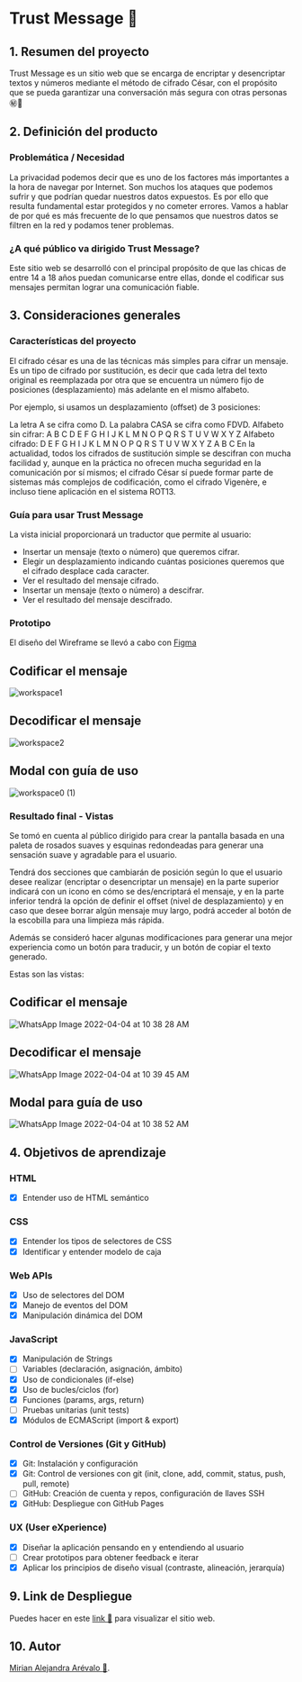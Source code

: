 # Trust Message 🤫

## 1. Resumen del proyecto
Trust Message es un sitio web que se encarga de encriptar y desencriptar textos y números mediante el método de cifrado César, con el propósito que se pueda garantizar una conversación más segura con otras personas ㊙️🙅

## 2. Definición del producto

### Problemática / Necesidad

La privacidad podemos decir que es uno de los factores más importantes a la hora de navegar por Internet. Son muchos los ataques que podemos sufrir y que podrían quedar nuestros datos expuestos. Es por ello que resulta fundamental estar protegidos y no cometer errores. Vamos a hablar de por qué es más frecuente de lo que pensamos que nuestros datos se filtren en la red y podamos tener problemas. 

### ¿A qué público va dirigido Trust Message?

Este sitio web se desarrolló con el principal propósito de que las chicas de entre 14 a 18 años puedan comunicarse entre ellas, donde el codificar sus mensajes permitan lograr una comunicación fiable.

## 3. Consideraciones generales

### Características del proyecto

El cifrado césar es una de las técnicas más simples para cifrar un mensaje. Es un tipo de cifrado por sustitución, es decir que cada letra del texto original es reemplazada por otra que se encuentra un número fijo de posiciones (desplazamiento) más adelante en el mismo alfabeto.

Por ejemplo, si usamos un desplazamiento (offset) de 3 posiciones:

La letra A se cifra como D.
La palabra CASA se cifra como FDVD.
Alfabeto sin cifrar: A B C D E F G H I J K L M N O P Q R S T U V W X Y Z
Alfabeto cifrado: D E F G H I J K L M N O P Q R S T U V W X Y Z A B C
En la actualidad, todos los cifrados de sustitución simple se descifran con mucha facilidad y, aunque en la práctica no ofrecen mucha seguridad en la comunicación por sí mismos; el cifrado César sí puede formar parte de sistemas más complejos de codificación, como el cifrado Vigenère, e incluso tiene aplicación en el sistema ROT13.


### Guía para usar Trust Message

La vista inicial proporcionará un traductor que permite al usuario:

* Insertar un mensaje (texto o número) que queremos cifrar.
* Elegir un desplazamiento indicando cuántas posiciones queremos que el cifrado desplace cada caracter.
* Ver el resultado del mensaje cifrado.
* Insertar un mensaje (texto o número) a descifrar.
* Ver el resultado del mensaje descifrado.

### Prototipo

El diseño del Wireframe se llevó a cabo con [Figma](https://www.figma.com/)

## Codificar el mensaje
![workspace1](https://user-images.githubusercontent.com/91838806/161579135-483daea6-c597-4d71-b1c4-1daf61bff39a.png)

## Decodificar el mensaje
![workspace2](https://user-images.githubusercontent.com/91838806/161579202-09c8e8f5-af4a-4480-bdde-605915f45378.png)

## Modal con guía de uso
![workspace0 (1)](https://user-images.githubusercontent.com/91838806/161579901-b8a38eb1-9700-4d7e-8a31-282dccb2d5dd.png)

### Resultado final - Vistas

Se tomó en cuenta al público dirigido para crear la pantalla basada en una paleta de rosados suaves y esquinas redondeadas para generar una sensación suave y agradable para el usuario.

Tendrá dos secciones que cambiarán de posición según lo que el usuario desee realizar (encriptar o desencriptar un mensaje) en la parte superior indicará con un icono
en cómo se des/encriptará el mensaje, y en la parte inferior tendrá la opción de definir el offset (nivel de desplazamiento) y en caso que desee borrar algún mensaje muy largo, podrá acceder al botón de la escobilla para una limpieza más rápida.

Además se consideró hacer algunas modificaciones para generar una mejor experiencia como un botón para traducir, y un botón de copiar el texto generado.

Estas son las vistas:

## Codificar el mensaje
![WhatsApp Image 2022-04-04 at 10 38 28 AM](https://user-images.githubusercontent.com/91838806/161583003-be3cafb9-7bda-4613-827c-ab7e78658d09.jpeg)


## Decodificar el mensaje
![WhatsApp Image 2022-04-04 at 10 39 45 AM](https://user-images.githubusercontent.com/91838806/161583048-ce13d82d-f1e3-4aff-9a44-6f18de5ec36c.jpeg)

## Modal para guía de uso
![WhatsApp Image 2022-04-04 at 10 38 52 AM](https://user-images.githubusercontent.com/91838806/161583111-00d8aceb-f07c-4e2c-975f-6d1b89f615db.jpeg)


## 4. Objetivos de aprendizaje

### HTML

- [x] Entender uso de HTML semántico

### CSS

- [x] Entender los tipos de selectores de CSS
- [x] Identificar y entender modelo de caja

### Web APIs

- [x] Uso de selectores del DOM
- [x] Manejo de eventos del DOM
- [x] Manipulación dinámica del DOM

### JavaScript

- [x] Manipulación de Strings
- [ ] Variables (declaración, asignación, ámbito)
- [x] Uso de condicionales (if-else)
- [x] Uso de bucles/ciclos (for)
- [x] Funciones (params, args, return)
- [ ] Pruebas unitarias (unit tests)
- [x] Módulos de ECMAScript (import & export)

### Control de Versiones (Git y GitHub)

- [x] Git: Instalación y configuración
- [x] Git: Control de versiones con git (init, clone, add, commit, status, push, pull, remote)
- [ ] GitHub: Creación de cuenta y repos, configuración de llaves SSH
- [x] GitHub: Despliegue con GitHub Pages

### UX (User eXperience)

- [x] Diseñar la aplicación pensando en y entendiendo al usuario
- [ ] Crear prototipos para obtener feedback e iterar
- [x] Aplicar los principios de diseño visual (contraste, alineación, jerarquía)

## 9. Link de Despliegue

Puedes hacer en este [link 🌟](https://mirianalejandra1996.github.io/LIM016-cipher/src/) para visualizar el sitio web.

## 10. Autor

[Mirian Alejandra Arévalo 🙋](https://github.com/mirianalejandra1996).

